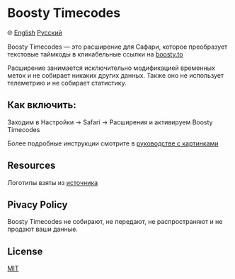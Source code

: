 # Boosty Timecodes
🌐 [English](../../README.md) [Русский](README.md)

Boosty Timecodes — это расширение для Сафари, которое преобразует текстовые таймкоды в кликабельные ссылки на [boosty.to](https://boosty.to)

Расширение занимается исключительно модификацией временных меток и не собирает никаких других данных. Также оно не использует телеметрию и не собирает статистику.

## Как включить:
Заходим в Настройки -> Safari -> Расширения и активируем Boosty Timecodes

Более подробные инструкции смотрите в [руководстве с картинками](howto.md)

## Resources
Логотипы взяты из [источника](https://boosty.to/app/brand)

## Pivacy Policy
Boosty Timecodes не собирают, не передают, не распространяют и не продают ваши данные.

## License
[MIT](../../LICENSE)